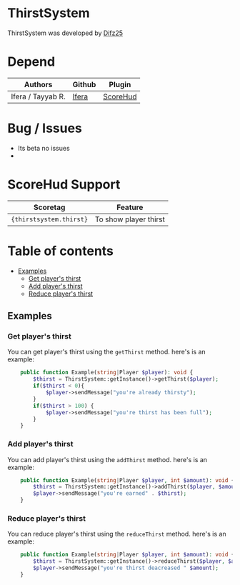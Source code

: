 # ThirstSystem
ThirstSystem was developed by [Difz25](https://github.com/Difz25)

# Depend
| Authors | Github | Plugin |
|---------|--------|-----|
| Ifera / Tayyab R. | [Ifera](https://github.com/Ifera) | [ScoreHud](https://github.com/Ifera/ScoreHud) |

# Bug / Issues
- Its beta no issues
- 
# ScoreHud Support
| Scoretag | Feature |
| - | - |
| `{thirstsystem.thirst}` | To show player thirst |

# Table of contents
- [Examples](#examples)
  - [Get player's thirst](#get-player's-thirst)
  - [Add player's thirst](#add-player's-thirst)
  - [Reduce player's thirst](#reduce-player's-thirst)

## Examples

### Get player's thirst

You can get player's thirst using the `getThirst`  method. here's is an example:

```php
    public function Example(string|Player $player): void {
        $thirst = ThirstSystem::getInstance()->getThirst($player);
        if($thirst < 0){
            $player->sendMessage("you're already thirsty");
        }
        if($thirst > 100) {
            $player->sendMessage("you're thirst has been full");
        }
    }
```

### Add player's thirst

You can add player's thirst using the `addThirst`  method. here's is an example:

```php
    public function Example(string|Player $player, int $amount): void {
        $thirst = ThirstSystem::getInstance()->addThirst($player, $amount);
        $player->sendMessage("you're earned" . $thirst);
    }
```

### Reduce player's thirst

You can reduce player's thirst using the `reduceThirst`  method. here's is an example:

```php
    public function Example(string|Player $player, int $amount): void {
        $thirst = ThirstSystem::getInstance()->reduceThirst($player, $amount);
        $player->sendMessage("you're thirst deacreased " $amount);
    }
```
